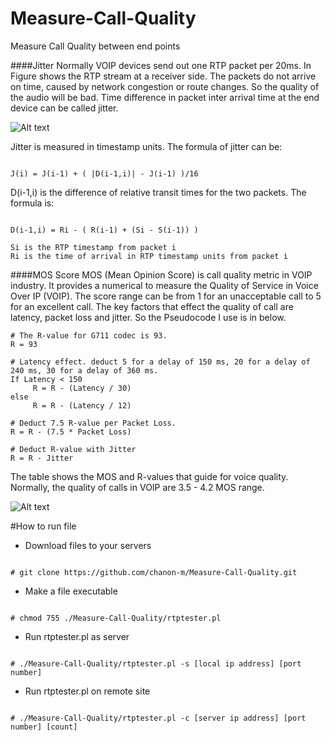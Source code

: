 # Measure-Call-Quality
Measure Call Quality between end points

####Jitter
Normally VOIP devices send out one RTP packet per 20ms. In Figure shows the RTP stream at a receiver side. The packets do not arrive on time, caused by network congestion or route changes. So the quality of the audio will be bad. Time difference in packet inter arrival time at the end device can be called jitter. 


![Alt text](http://www.icalleasy.com/images/jitter1.png "Jitter") 





Jitter is measured in timestamp units. The formula of jitter can be:

```

J(i) = J(i-1) + ( |D(i-1,i)| - J(i-1) )/16

```

D(i-1,i) is the difference of relative transit times for the two packets. The formula is:

````

D(i-1,i) = Ri - ( R(i-1) + (Si - S(i-1)) )

Si is the RTP timestamp from packet i
Ri is the time of arrival in RTP timestamp units from packet i

````

####MOS Score
MOS (Mean Opinion Score) is call quality metric in VOIP industry. It provides a numerical to measure the Quality of Service in Voice Over IP (VOIP). The score range can be from 1 for an unacceptable call to 5 for an excellent call. The key factors that effect the quality of call are latency, packet loss and jitter. So the Pseudocode I use is in below.

```
# The R-value for G711 codec is 93.
R = 93

# Latency effect. deduct 5 for a delay of 150 ms, 20 for a delay of 240 ms, 30 for a delay of 360 ms.
If Latency < 150 
     R = R - (Latency / 30)
else
     R = R - (Latency / 12)   
     
# Deduct 7.5 R-value per Packet Loss. 
R = R - (7.5 * Packet Loss)

# Deduct R-value with Jitter
R = R - Jitter

```

The table shows the MOS and R-values that guide for voice quality. Normally, the quality of calls in VOIP are 3.5 - 4.2 MOS range.

![Alt text](http://www.icalleasy.com/images/mos_and_r_table.png "MOS") 

#How to run file

* Download files to your servers

```

# git clone https://github.com/chanon-m/Measure-Call-Quality.git

```

* Make a file executable  

```

# chmod 755 ./Measure-Call-Quality/rtptester.pl

```

* Run rtptester.pl as server

```

# ./Measure-Call-Quality/rtptester.pl -s [local ip address] [port number]

```

* Run rtptester.pl on remote site

```

# ./Measure-Call-Quality/rtptester.pl -c [server ip address] [port number] [count]

```
